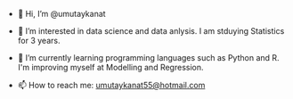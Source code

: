 - 👋 Hi, I’m @umutaykanat
- 👀 I’m interested in data science and data anlysis. I am stduying Statistics for 3 years.
- 🌱 I’m currently learning programming languages such as Python and R. I'm improving myself at Modelling and Regression.

- 📫 How to reach me: umutaykanat55@hotmail.com

<!---
umutaykanat/umutaykanat is a ✨ special ✨ repository because its `README.md` (this file) appears on your GitHub profile.
You can click the Preview link to take a look at your changes.
--->
